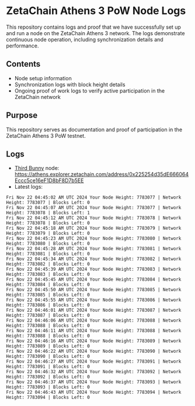 # ZetaChain Athens 3 PoW Node Logs
This repository contains logs and proof that we have successfully set up and run a node on the ZetaChain Athens 3 network. The logs demonstrate continuous node operation, including synchronization details and performance.

## Contents
- Node setup information
- Synchronization logs with block height details
- Ongoing proof of work logs to verify active participation in the ZetaChain network

## Purpose
This repository serves as documentation and proof of participation in the ZetaChain Athens 3 PoW testnet.

## Logs

- [Third Bunny](https://thirdbunny.xyz/) node: https://athens.explorer.zetachain.com/address/0x225254d35dE666064Eccc5ce16eF1D8bF8D7b5EE
- Latest logs:
```
Fri Nov 22 04:45:02 AM UTC 2024 Your Node Height: 7783077 | Network Height: 7783077 | Blocks Left: 0
Fri Nov 22 04:45:07 AM UTC 2024 Your Node Height: 7783077 | Network Height: 7783078 | Blocks Left: 1
Fri Nov 22 04:45:12 AM UTC 2024 Your Node Height: 7783078 | Network Height: 7783078 | Blocks Left: 0
Fri Nov 22 04:45:18 AM UTC 2024 Your Node Height: 7783079 | Network Height: 7783079 | Blocks Left: 0
Fri Nov 22 04:45:23 AM UTC 2024 Your Node Height: 7783080 | Network Height: 7783080 | Blocks Left: 0
Fri Nov 22 04:45:28 AM UTC 2024 Your Node Height: 7783081 | Network Height: 7783081 | Blocks Left: 0
Fri Nov 22 04:45:34 AM UTC 2024 Your Node Height: 7783082 | Network Height: 7783082 | Blocks Left: 0
Fri Nov 22 04:45:39 AM UTC 2024 Your Node Height: 7783083 | Network Height: 7783083 | Blocks Left: 0
Fri Nov 22 04:45:45 AM UTC 2024 Your Node Height: 7783084 | Network Height: 7783084 | Blocks Left: 0
Fri Nov 22 04:45:50 AM UTC 2024 Your Node Height: 7783085 | Network Height: 7783085 | Blocks Left: 0
Fri Nov 22 04:45:55 AM UTC 2024 Your Node Height: 7783086 | Network Height: 7783086 | Blocks Left: 0
Fri Nov 22 04:46:01 AM UTC 2024 Your Node Height: 7783087 | Network Height: 7783087 | Blocks Left: 0
Fri Nov 22 04:46:06 AM UTC 2024 Your Node Height: 7783088 | Network Height: 7783088 | Blocks Left: 0
Fri Nov 22 04:46:11 AM UTC 2024 Your Node Height: 7783088 | Network Height: 7783088 | Blocks Left: 0
Fri Nov 22 04:46:16 AM UTC 2024 Your Node Height: 7783089 | Network Height: 7783089 | Blocks Left: 0
Fri Nov 22 04:46:22 AM UTC 2024 Your Node Height: 7783090 | Network Height: 7783090 | Blocks Left: 0
Fri Nov 22 04:46:27 AM UTC 2024 Your Node Height: 7783091 | Network Height: 7783091 | Blocks Left: 0
Fri Nov 22 04:46:32 AM UTC 2024 Your Node Height: 7783092 | Network Height: 7783092 | Blocks Left: 0
Fri Nov 22 04:46:37 AM UTC 2024 Your Node Height: 7783093 | Network Height: 7783093 | Blocks Left: 0
Fri Nov 22 04:46:43 AM UTC 2024 Your Node Height: 7783094 | Network Height: 7783094 | Blocks Left: 0
```
